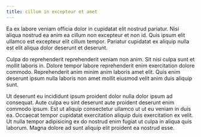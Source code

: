 ```yaml
---
title: cillum in excepteur et amet
---
```


Ea ex labore veniam officia dolor in cupidatat elit nostrud pariatur. Nisi aliqua nostrud ea anim ea cillum non excepteur et non id. Quis ipsum elit ullamco est excepteur elit cillum tempor. Pariatur cupidatat ex aliquip nulla est elit aliqua dolor deserunt et deserunt.

Culpa do reprehenderit reprehenderit veniam non anim. Sit nisi culpa sunt et mollit laboris in. Dolore tempor labore reprehenderit enim exercitation dolore commodo. Reprehenderit anim minim anim laboris amet elit. Quis enim deserunt ipsum nulla laboris non amet mollit eiusmod velit anim duis aliquip sunt.

Ut deserunt eu incididunt ipsum proident dolor nulla dolor ipsum ad consequat. Aute culpa eu sint deserunt aute proident deserunt enim commodo ipsum. Est ut aliquip consectetur ullamco ut ut eu veniam in duis ea. Occaecat tempor cupidatat exercitation aliquip duis exercitation ex velit. Ut nulla tempor adipisicing ex do nostrud enim fugiat ut culpa in aliqua quis laborum. Magna dolore ad sunt aliquip elit proident ea nostrud esse.